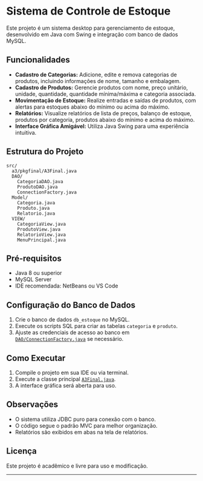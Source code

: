 # Sistema de Controle de Estoque

Este projeto é um sistema desktop para gerenciamento de estoque, desenvolvido em Java com Swing e integração com banco de dados MySQL.

## Funcionalidades

- **Cadastro de Categorias:** Adicione, edite e remova categorias de produtos, incluindo informações de nome, tamanho e embalagem.
- **Cadastro de Produtos:** Gerencie produtos com nome, preço unitário, unidade, quantidade, quantidade mínima/máxima e categoria associada.
- **Movimentação de Estoque:** Realize entradas e saídas de produtos, com alertas para estoques abaixo do mínimo ou acima do máximo.
- **Relatórios:** Visualize relatórios de lista de preços, balanço de estoque, produtos por categoria, produtos abaixo do mínimo e acima do máximo.
- **Interface Gráfica Amigável:** Utiliza Java Swing para uma experiência intuitiva.

## Estrutura do Projeto

```
src/
  a3/pkgfinal/A3Final.java          
  DAO/                              
    CategoriaDAO.java
    ProdutoDAO.java
    ConnectionFactory.java
  Model/                          
    Categoria.java
    Produto.java
    Relatorio.java
  VIEW/                            
    CategoriaView.java
    ProdutoView.java
    RelatorioView.java
    MenuPrincipal.java
```

## Pré-requisitos

- Java 8 ou superior
- MySQL Server
- IDE recomendada: NetBeans ou VS Code

## Configuração do Banco de Dados

1. Crie o banco de dados `db_estoque` no MySQL.
2. Execute os scripts SQL para criar as tabelas `categoria` e `produto`.
3. Ajuste as credenciais de acesso ao banco em [`DAO/ConnectionFactory.java`](src/DAO/ConnectionFactory.java) se necessário.

## Como Executar

1. Compile o projeto em sua IDE ou via terminal.
2. Execute a classe principal [`A3Final.java`](src/a3/pkgfinal/A3Final.java).
3. A interface gráfica será aberta para uso.

## Observações

- O sistema utiliza JDBC puro para conexão com o banco.
- O código segue o padrão MVC para melhor organização.
- Relatórios são exibidos em abas na tela de relatórios.

## Licença

Este projeto é acadêmico e livre para uso e modificação.

---

